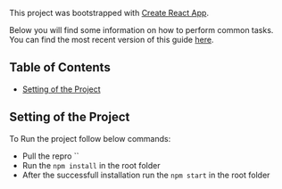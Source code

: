 This project was bootstrapped with [Create React App](https://github.com/facebookincubator/create-react-app).

Below you will find some information on how to perform common tasks.<br>
You can find the most recent version of this guide [here](https://github.com/facebookincubator/create-react-app/blob/master/packages/react-scripts/template/README.md).

## Table of Contents

- [Setting of the Project](#Setting-of-the-Project)


## Setting of the Project

To Run the project follow below commands:
* Pull the repro ``
* Run the `npm install` in the root folder
* After the successfull installation run the `npm start` in the root folder

